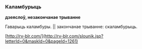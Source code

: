 ### Каламбурыць
**дзеяслоў, незакончанае трыванне**

Гаварыць каламбуры. || закончанае трыванне: скаламбурыць.

<a rel="author">[http://rv-blr.com/](http://rv-blr.com/slounik.jsp?letterId=0&maskId=0&pageId=1261)</a>
